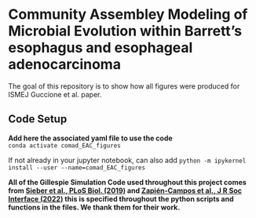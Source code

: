 # Community Assembley Modeling of Microbial Evolution within Barrett’s esophagus and esophageal adenocarcinoma

The goal of this repository is to show how all figures were produced for ISMEJ Guccione et al. paper. 

## Code Setup  
**Add here the associated yaml file to use the code**   
`conda activate comad_EAC_figures`

If not already in your jupyter notebook, can also add `python -m ipykernel install --user --name=comad_EAC_figures`

**All of the Gillespie Simulation Code used throughout this project comes from [Sieber et al., PLoS Biol. (2019)](https://pubmed.ncbi.nlm.nih.gov/31216282/) and [Zapién-Campos et al., J R Soc Interface (2022)](https://royalsocietypublishing.org/doi/10.1098/rsif.2021.0717) this is specified throughout the python scripts and functions in the files. We thank them for their work.**



